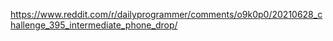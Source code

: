 https://www.reddit.com/r/dailyprogrammer/comments/o9k0p0/20210628_challenge_395_intermediate_phone_drop/